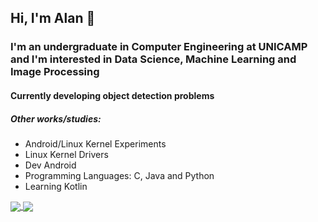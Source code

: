 ## Hi, I'm Alan :wave:
### I'm an undergraduate in Computer Engineering at UNICAMP and I'm interested in Data Science, Machine Learning and Image Processing
#### Currently developing object detection problems

##### Other works/studies:
- Android/Linux Kernel Experiments
- Linux Kernel Drivers
- Dev Android
- Programming Languages: C, Java and Python
- Learning Kotlin

<a href="https://github.com/anuraghazra/github-readme-stats">
  <img align="center" src="https://github-readme-stats.vercel.app/api?username=Necctares&hide=stars,issues,prs&show_icons=true&theme=jolly&count_private=true" />
</a>
<a href="https://github.com/anuraghazra/convoychat">
  <img align="center" src="https://github-readme-stats.vercel.app/api/top-langs/?username=Necctares&layout=compact&theme=jolly" />
</a>
